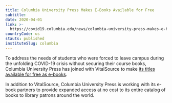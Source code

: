 ```yaml
---
title: Columbia University Press Makes E-Books Available for Free
subtitle: 
date: 2020-04-01
link: >-
  https://covid19.columbia.edu/news/columbia-university-press-makes-e-books-available-free
countryCode: us
stauts: published
instituteSlug: columbia
---
```

To address the needs of students who were forced to leave campus during the unfolding COVID-19 crisis without securing their course books, Columbia University Press has joined with VitalSource to make [its titles available for free as e-books](https://www.cupblog.org/2020/03/31/columbia-university-press-makes-e-book-learning-resources-available-to-students-online-at-no-cost/). 

In addition to VitalSource, Columbia University Press is working with its e-book partners to provide expanded access at no cost to its entire catalog of books to library patrons around the world. 
